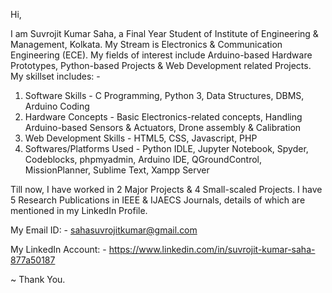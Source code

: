 Hi,

I am Suvrojit Kumar Saha, a Final Year Student of Institute of Engineering & Management, Kolkata. My Stream is Electronics & Communication Engineering (ECE).
My fields of interest include Arduino-based Hardware Prototypes, Python-based Projects & Web Development related Projects. My skillset includes: -
1. Software Skills - C Programming, Python 3, Data Structures, DBMS, Arduino Coding
2. Hardware Concepts - Basic Electronics-related concepts, Handling Arduino-based Sensors & Actuators, Drone assembly & Calibration
3. Web Development Skills - HTML5, CSS, Javascript, PHP
4. Softwares/Platforms Used - Python IDLE, Jupyter Notebook, Spyder, Codeblocks, phpmyadmin, Arduino IDE, QGroundControl, MissionPlanner, Sublime Text, Xampp Server

Till now, I have worked in 2 Major Projects & 4 Small-scaled Projects. I have 5 Research Publications in IEEE & IJAECS Journals, details of which are mentioned in
my LinkedIn Profile.

My Email ID: - sahasuvrojitkumar@gmail.com

My LinkedIn Account: - https://www.linkedin.com/in/suvrojit-kumar-saha-877a50187

~ Thank You.
